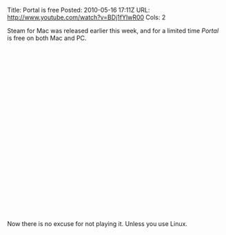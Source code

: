 Title: Portal is free
Posted: 2010-05-16 17:11Z
URL: http://www.youtube.com/watch?v=BDj1fYlwR00
Cols: 2

Steam for Mac was released earlier this week, and for a 
limited time *Portal* is free on both Mac and PC.

<object width="640" height="385"><param name="movie" value="http://www.youtube-nocookie.com/v/BDj1fYlwR00&hl=en_US&fs=1&"></param><param name="allowFullScreen" value="true"></param><param name="allowscriptaccess" value="always"></param><embed src="http://www.youtube-nocookie.com/v/BDj1fYlwR00&hl=en_US&fs=1&" type="application/x-shockwave-flash" allowscriptaccess="always" allowfullscreen="true" width="640" height="385"></embed></object>

Now there is no excuse for not playing it. Unless you use 
Linux.